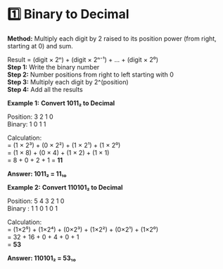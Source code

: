 # 1️⃣ Binary to Decimal

<!-- <div id="binary" class="section"> -->

<!-- <div class="module"> -->
                    
<!-- Binary to Decimal -->
    

<p><strong>Method:</strong> Multiply each digit by 2 raised to its position power (from right, starting at 0) and sum.</p>
                    
<div class="formula">
                        Result = (digit × 2ⁿ) + (digit × 2ⁿ⁻¹) + ... + (digit × 2⁰)
                    </div>
                    
<div class="steps">
                        <div class="step"><strong>Step 1:</strong> Write the binary number</div>
                        <div class="step"><strong>Step 2:</strong> Number positions from right to left starting with 0</div>
                        <div class="step"><strong>Step 3:</strong> Multiply each digit by 2^(position)</div>
                        <div class="step"><strong>Step 4:</strong> Add all the results</div>
                    </div>

**Example 1:** **Convert 1011₂ to Decimal**    

<div class="example">
    <div class="calculation">
Position:  3  2  1  0<br>
Binary:    1  0  1  1

Calculation:<br>
= (1 × 2³) + (0 × 2²) + (1 × 2¹) + (1 × 2⁰)<br>
= (1 × 8) + (0 × 4) + (1 × 2) + (1 × 1)<br>
= 8 + 0 + 2 + 1
= <strong>11</strong>

<strong>Answer: 1011₂ = 11₁₀</strong>
                        </div>
                    </div>

**Example 2:** **Convert 110101₂ to Decimal**

<div class="example">
    <div class="calculation">
Position:  5  4  3  2  1  0<br>
Binary  :  1  1  0  1  0  1

Calculation:<br>
= (1×2⁵) + (1×2⁴) + (0×2³) + (1×2²) + (0×2¹) + (1×2⁰)<br>
= 32 + 16 + 0 + 4 + 0 + 1<br>
= <strong>53</strong>

<strong>Answer: 110101₂ = 53₁₀</strong>
                        </div>
                    </div>